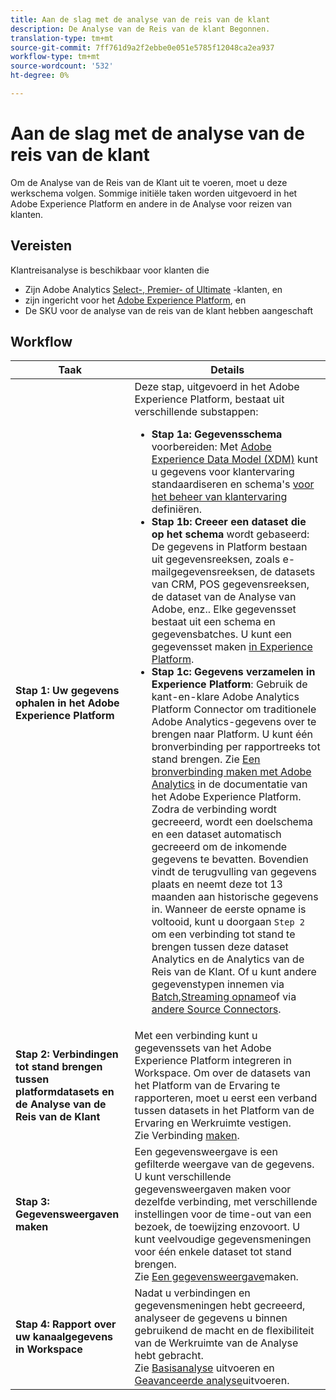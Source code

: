 ```yaml
---
title: Aan de slag met de analyse van de reis van de klant
description: De Analyse van de Reis van de klant Begonnen.
translation-type: tm+mt
source-git-commit: 7ff761d9a2f2ebbe0e051e5785f12048ca2ea937
workflow-type: tm+mt
source-wordcount: '532'
ht-degree: 0%

---
```



# Aan de slag met de analyse van de reis van de klant

Om de Analyse van de Reis van de Klant uit te voeren, moet u deze werkschema volgen. Sommige initiële taken worden uitgevoerd in het Adobe Experience Platform en andere in de Analyse voor reizen van klanten.

## Vereisten

Klantreisanalyse is beschikbaar voor klanten die

* Zijn Adobe Analytics [Select-, Premier- of Ultimate](https://www.adobe.com/analytics/compare-adobe-analytics-packages.html) -klanten, en
* zijn ingericht voor het [Adobe Experience Platform](https://www.adobe.com/experience-platform.html), en
* De SKU voor de analyse van de reis van de klant hebben aangeschaft

## Workflow

| Taak | Details |
|---|---|
| **Stap 1: Uw gegevens ophalen in het Adobe Experience Platform** | Deze stap, uitgevoerd in het Adobe Experience Platform, bestaat uit verschillende substappen:<ul><li>**Stap 1a: Gegevensschema** voorbereiden: Met [Adobe Experience Data Model (XDM)](https://www.adobe.io/apis/experienceplatform/home/xdm.html) kunt u gegevens voor klantervaring standaardiseren en schema&#39;s [voor het beheer van klantervaring](https://www.adobe.io/apis/experienceplatform/home/tutorials/alltutorials.html#!api-specification/markdown/narrative/tutorials/schema_editor_tutorial/schema_editor_tutorial.md) definiëren.</li><li>**Stap 1b: Creeer een dataset die op het schema** wordt gebaseerd: De gegevens in Platform bestaan uit gegevensreeksen, zoals e-mailgegevensreeksen, de datasets van CRM, POS gegevensreeksen, de dataset van de Analyse van Adobe, enz.. Elke gegevensset bestaat uit een schema en gegevensbatches. U kunt een gegevensset maken [in Experience Platform](https://www.adobe.io/apis/experienceplatform/home/tutorials/alltutorials.html#!api-specification/markdown/narrative/tutorials/creating_a_dataset_tutorial/creating_a_dataset_tutorial.md).</li><li>**Stap 1c: Gegevens verzamelen in Experience Platform**: Gebruik de kant-en-klare Adobe Analytics Platform Connector om traditionele Adobe Analytics-gegevens over te brengen naar Platform. U kunt één bronverbinding per rapportreeks tot stand brengen. Zie [Een bronverbinding maken met Adobe Analytics](https://www.adobe.io/apis/experienceplatform/home/tutorials/alltutorials.html#!api-specification/markdown/narrative/tutorials/sources_tutorial/adobe-analytics-ui-tutorial.md) in de documentatie van het Adobe Experience Platform. Zodra de verbinding wordt gecreeerd, wordt een doelschema en een dataset automatisch gecreeerd om de inkomende gegevens te bevatten. Bovendien vindt de terugvulling van gegevens plaats en neemt deze tot 13 maanden aan historische gegevens in. Wanneer de eerste opname is voltooid, kunt u doorgaan `Step 2` om een verbinding tot stand te brengen tussen deze dataset Analytics en de Analytics van de Reis van de Klant. Of u kunt andere gegevenstypen innemen via [Batch](https://www.adobe.io/apis/experienceplatform/home/data-ingestion/data-ingestion-services.html#!api-specification/markdown/narrative/technical_overview/ingest_architectural_overview/ingest_architectural_overview.md),[Streaming opname](https://www.adobe.io/apis/experienceplatform/home/data-ingestion/data-ingestion-services.html#!api-specification/markdown/narrative/technical_overview/streaming_ingest/streaming_ingest_overview.md)of via [andere Source Connectors](https://www.adobe.io/apis/experienceplatform/home/data-ingestion/data-ingestion-services.html#!api-specification/markdown/narrative/technical_overview/acp_connectors_overview/acp-connectors-overview.md).</li></ul> |
| **Stap 2: Verbindingen tot stand brengen tussen platformdatasets en de Analyse van de Reis van de Klant** | Met een verbinding kunt u gegevenssets van het Adobe Experience Platform integreren in Workspace. Om over de datasets van het Platform van de Ervaring te rapporteren, moet u eerst een verband tussen datasets in het Platform van de Ervaring en Werkruimte vestigen.<br>Zie Verbinding [maken](/help/connections/create-connection.md). |
| **Stap 3: Gegevensweergaven maken** | Een gegevensweergave is een gefilterde weergave van de gegevens. U kunt verschillende gegevensweergaven maken voor dezelfde verbinding, met verschillende instellingen voor de time-out van een bezoek, de toewijzing enzovoort. U kunt veelvoudige gegevensmeningen voor één enkele dataset tot stand brengen.<br>Zie [Een gegevensweergave](/help/data-views/create-dataview.md)maken. |
| **Stap 4: Rapport over uw kanaalgegevens in Workspace** | Nadat u verbindingen en gegevensmeningen hebt gecreeerd, analyseer de gegevens u binnen gebruikend de macht en de flexibiliteit van de Werkruimte van de Analyse hebt gebracht.<br>Zie [Basisanalyse](/help/projects/perform-basic-analysis.md) uitvoeren en [Geavanceerde analyse](/help/projects/perform-adv-analysis.md)uitvoeren. |
